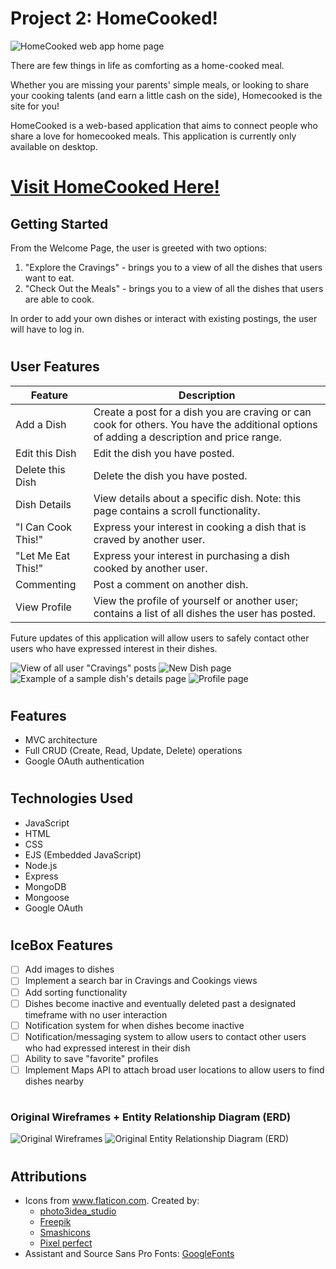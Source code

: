 # Project 2: HomeCooked!
![HomeCooked web app home page](public/images/readme/launch.png)

There are few things in life as comforting as a home-cooked meal. 

Whether you are missing your parents' simple meals, or looking to share your cooking talents (and earn a little cash on the side), Homecooked is the site for you!

HomeCooked is a web-based application that aims to connect people who share a love for homecooked meals. This application is currently only available on desktop. 

#
# [Visit HomeCooked Here!](https://christinew2-homecooked.herokuapp.com/)

## Getting Started
From the Welcome Page, the user is greeted with two options: 
1. "Explore the Cravings" - brings you to a view of all the dishes that users want to eat.
2. "Check Out the Meals" - brings you to a view of all the dishes that users are able to cook. 

In order to add your own dishes or interact with existing postings, the user will have to log in.

#
## User Features
| Feature            | Description                                                                                                                                |
|--------------------|--------------------------------------------------------------------------------------------------------------------------------------------|
| Add a Dish         | Create a post for a dish you are craving or can cook for others. You have the additional options of adding a description and price range.  |
| Edit this Dish     | Edit the dish you have posted.                                                                                                             |
| Delete this Dish   | Delete the dish you have posted.                                                                                                           |
| Dish Details  | View details about a specific dish. Note: this page contains a scroll functionality.                                                                                               |
| "I Can Cook This!" | Express your interest in cooking a dish that is craved by another user.                                                                    |
| "Let Me Eat This!" | Express your interest in purchasing a dish cooked by another user.                                                                         |
| Commenting         | Post a comment on another dish.                                                                                                            |
| View Profile       | View the profile of yourself or another user; contains a list of all dishes the user has posted.                                           |

Future updates of this application will allow users to safely contact other users who have expressed interest in their dishes.


![View of all user "Cravings" posts](public/images/readme/cravings.png)
![New Dish page](public/images/readme/new.png)
![Example of a sample dish's details page](public/images/readme/show.png)
![Profile page](public/images/readme/profile.png)
#
## Features
- MVC architecture
- Full CRUD (Create, Read, Update, Delete) operations
- Google OAuth authentication
#
## Technologies Used
- JavaScript
- HTML
- CSS
- EJS (Embedded JavaScript)
- Node.js
- Express
- MongoDB
- Mongoose
- Google OAuth

#
## IceBox Features
- [ ] Add images to dishes
- [ ] Implement a search bar in Cravings and Cookings views
- [ ] Add sorting functionality
- [ ] Dishes become inactive and eventually deleted past a designated timeframe with no user interaction
- [ ] Notification system for when dishes become inactive 
- [ ] Notification/messaging system to allow users to contact other users who had expressed interest in their dish
- [ ] Ability to save "favorite" profiles
- [ ] Implement Maps API to attach broad user locations to allow users to find dishes nearby
#
### Original Wireframes + Entity Relationship Diagram (ERD)
![Original Wireframes](public/images/readme/wireframes.png)
![Original Entity Relationship Diagram (ERD)](public/images/readme/ERD.png)
#
## Attributions
- Icons from www.flaticon.com.
Created by:
  - [photo3idea_studio](https://www.flaticon.com/authors/photo3idea-studio)
  - [Freepik](https://www.freepik.com)
  - [Smashicons](https://smashicons.com)
  - [Pixel perfect](https://icon54.com/)
- Assistant and Source Sans Pro Fonts: [GoogleFonts](https://fonts.google.com/)


